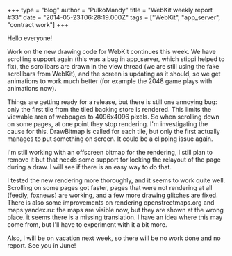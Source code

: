 +++
type = "blog"
author = "PulkoMandy"
title = "WebKit weekly report #33"
date = "2014-05-23T06:28:19.000Z"
tags = ["WebKit", "app_server", "contract work"]
+++

Hello everyone!

Work on the new drawing code for WebKit continues this week. We have scrolling support again (this was a bug in app_server, which stippi helped to fix), the scrollbars are drawn in the view thread (we are still using the fake scrollbars from WebKit), and the screen is updating as it should, so we get animations to work much better (for example the 2048 game plays with animations now).
<!--more-->
Things are getting ready for a release, but there is still one annoying bug: only the first tile from the tiled backing store is rendered. This limits the viewable area of webpages to 4096x4096 pixels. So when scrolling down on some pages, at one point they stop rendering. I'm investigating the cause for this. DrawBitmap is called for each tile, but only the first actually manages to put something on screen. It could be a clipping issue again.

I'm still working with an offscreen bitmap for the rendering, I still plan to remove it but that needs some support for locking the relayout of the page during a draw. I will see if there is an easy way to do that.

I tested the new rendering more thoroughly, and it seems to work quite well. Scrolling on some pages got faster, pages that were not rendering at all (feedly, foxnews) are working, and a few more drawing glitches are fixed. There is also some improvements on rendering openstreetmaps.org and maps.yandex.ru: the maps are visible now, but they are shown at the wrong place. it seems there is a missing translation. I have an idea where this may come from, but I'll have to experiment with it a bit more.

Also, I will be on vacation next week, so there will be no work done and no report. See you in June!
